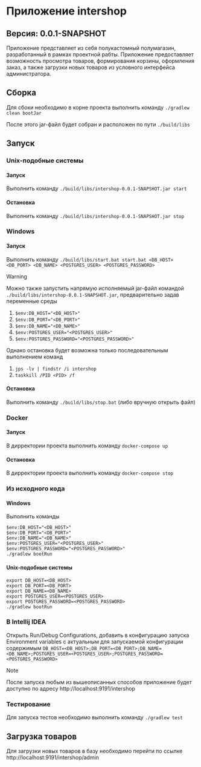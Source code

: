 # Приложение intershop 
## Версия: 0.0.1-SNAPSHOT
Приложение представляет из себя полукастомный полумагазин, разработанный в рамках проектной рабты.
Приложение предоставляет возможность просмотра товаров, формирования корзины, оформления заказ, а также загрузки новых товаров из условного интерфейса администратора.


## Сборка
Для сбоки необходимо в корне проекта выполнить команду    `./gradlew clean bootJar`

После этого jar-файл будет собран и расположен по пути `./build/libs`

## Запуск
### Unix-подобные системы
#### Запуск
Выполнить команду `./build/libs/intershop-0.0.1-SNAPSHOT.jar start`

#### Остановка
Выполнить команду `./build/libs/intershop-0.0.1-SNAPSHOT.jar stop`

### Windows
#### Запуск
Выполнить команду `./build/libs/start.bat start.bat <DB_HOST> <DB_PORT> <DB_NAME> <POSTGRES_USER> <POSTGRES_PASSWORD>`

> [!WARNING]
> Можно также запустить напрямую исполняемый jar-файл командой `./build/libs/intershop-0.0.1-SNAPSHOT.jar`, предварительно задав переменные среды
> 1.  `$env:DB_HOST="<DB_HOST>"`
> 2.  `$env:DB_PORT="<DB_PORT>"`
> 3.  `$env:DB_NAME="<DB_NAME>"`
> 4.  `$env:POSTGRES_USER="<POSTGRES_USER>"`
> 5.  `$env:POSTGRES_PASSWORD="<POSTGRES_PASSWORD>"`
> 
> Однако остановка будет возможна только последовательным выполнением команд
> 1. `jps -lv | findstr /i intershop`
> 2. `taskkill /PID <PID> /f`

#### Остановка
Выполнить команду `./build/libs/stop.bat` (либо вручную открыть файл)

### Docker
#### Запуск
В дирректории проекта выполнить команду `docker-compose up`

#### Остановка
В дирректории проекта выполнить команду `docker-compose stop`

### Из исходного кода
#### Windows
Выполнить команды 

    $env:DB_HOST="<DB_HOST>"
    $env:DB_PORT="<DB_PORT>"
    $env:DB_NAME="<DB_NAME>"
    $env:POSTGRES_USER="<POSTGRES_USER>"
    $env:POSTGRES_PASSWORD="<POSTGRES_PASSWORD>"
    ./gradlew bootRun

#### Unix-подобные системы

    export DB_HOST=<DB_HOST>
    export DB_PORT=<DB_PORT>
    export DB_NAME=<DB_NAME>
    export POSTGRES_USER=<POSTGRES_USER>
    export POSTGRES_PASSWORD=<POSTGRES_PASSWORD>
    ./gradlew bootRun

### В Intellij IDEA
Открыть Run/Debug Configurations, добавить в конфигурацию запуска Environment variables с актуальным для запускаемой конфигурации содержимым
`DB_HOST=<DB_HOST>;DB_PORT=<DB_PORT>;DB_NAME=<DB_NAME>;POSTGRES_USER=<POSTGRES_USER>;POSTGRES_PASSWORD=<POSTGRES_PASSWORD>`

> [!NOTE]
>После запуска любым из вышеописанных способов приложение будет доступно по адресу http://localhost:9191/intershop

### Тестирование
Для запуска тестов необходимо выполнить команду `./gradlew test`


## Загрузка товаров
Для загрузки новых товаров в базу необходимо перейти по ссылке http://localhost:9191/intershop/admin